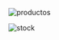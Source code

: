 
![productos](https://github.com/user-attachments/assets/1643bfd2-4920-4b68-8b97-df24cf541b78)

![stock](https://github.com/user-attachments/assets/d3846b95-e258-4b86-b5a2-32bcd79ae0de)

